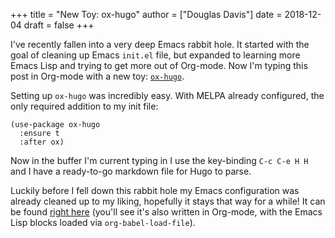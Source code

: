 +++
title = "New Toy: ox-hugo"
author = ["Douglas Davis"]
date = 2018-12-04
draft = false
+++

I've recently fallen into a very deep Emacs rabbit hole. It started
with the goal of cleaning up Emacs `init.el` file, but expanded to
learning more Emacs Lisp and trying to get more out of
Org-mode. Now I'm typing this post in Org-mode with a new toy:
[`ox-hugo`](https://ox-hugo.scripter.co/).

Setting up `ox-hugo` was incredibly easy. With MELPA already
configured, the only required addition to my init file:

```emacs-lisp
(use-package ox-hugo
  :ensure t
  :after ox)
```

Now in the buffer I'm current typing in I use the key-binding
`C-c C-e H H` and I have a ready-to-go markdown file for Hugo to parse.

Luckily before I fell down this rabbit hole my Emacs configuration
was already cleaned up to my liking, hopefully it stays that way
for a while! It can be found [right here](https://github.com/drdavis/dotfiles/blob/master/emacs/emacs-init.org) (you'll see it's also
written in Org-mode, with the Emacs Lisp blocks loaded via
`org-babel-load-file`).
